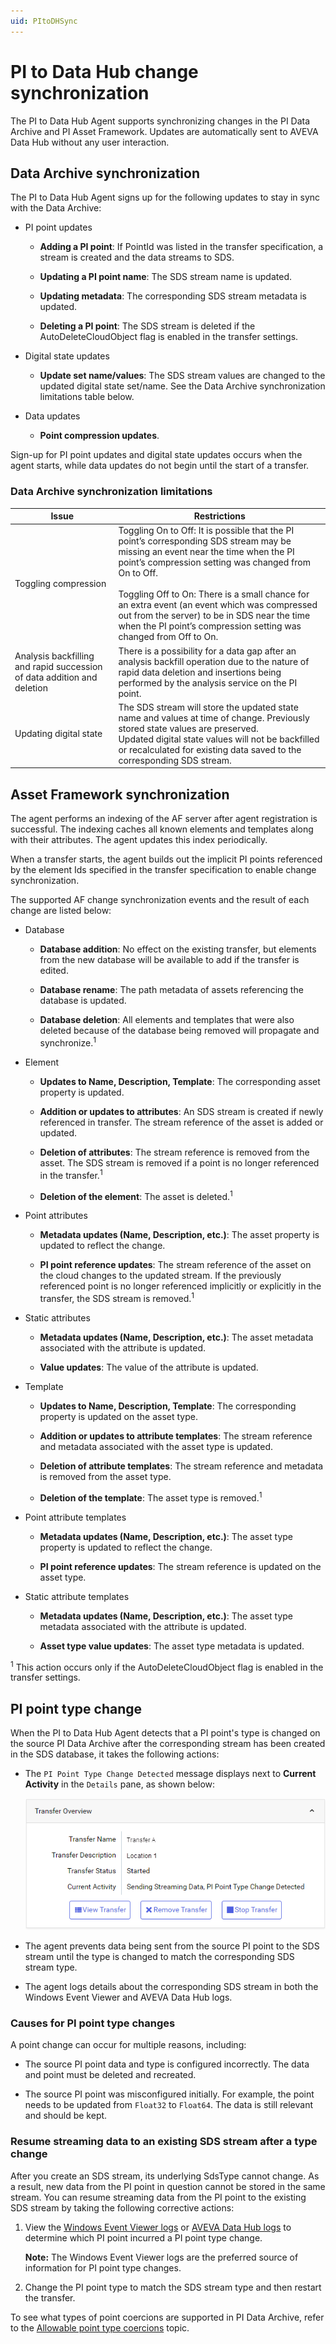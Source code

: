 ```yaml
---
uid: PItoDHSync
---
```


# PI to Data Hub change synchronization

The PI to Data Hub Agent supports synchronizing changes in the PI Data Archive and PI Asset Framework. Updates are automatically sent to AVEVA Data Hub without any user interaction. 

## Data Archive synchronization 

The PI to Data Hub Agent signs up for the following updates to stay in sync with the Data Archive:

- PI point updates

  - **Adding a PI point**: If PointId was listed in the transfer specification, a stream is created and the data streams to SDS.

  - **Updating a PI point name**: The SDS stream name is updated.

  - **Updating metadata**: The corresponding SDS stream metadata is updated.

  - **Deleting a PI point**: The SDS stream is deleted if the AutoDeleteCloudObject flag is enabled in the transfer settings.

- Digital state updates

  - **Update set name/values**: The SDS stream values are changed to the updated digital state set/name. See the Data Archive synchronization limitations table below.

- Data updates

  - **Point compression updates**.

Sign-up for PI point updates and digital state updates occurs when the agent starts, while data updates do not begin until the start of a transfer.

### Data Archive synchronization limitations 

| Issue | Restrictions |
| ----- | ------------ |
| Toggling compression | Toggling On to Off: It is possible that the PI point’s corresponding SDS stream may be missing an event near the time when the PI point’s compression setting was changed from On to Off. <br /><br />Toggling Off to On: There is a small chance for an extra event (an event which was compressed out from the server) to be in SDS near the time when the PI point’s compression setting was changed from Off to On. |
| Analysis backfilling and rapid succession of data addition and deletion | There is a possibility for a data gap after an analysis backfill operation due to the nature of rapid data deletion and insertions being performed by the analysis service on the PI point. |
| Updating digital state | The SDS stream will store the updated state name and values at time of change. Previously stored state values are preserved.<br />Updated digital state values will not be backfilled or recalculated for existing data saved to the corresponding SDS stream. |

## Asset Framework synchronization 

The agent performs an indexing of the AF server after agent registration is successful. The indexing caches all known elements and templates along with their attributes. The agent updates this index periodically.

When a transfer starts, the agent builds out the implicit PI points referenced by the element Ids specified in the transfer specification to enable change synchronization.

The supported AF change synchronization events and the result of each change are listed below:

- Database

  - **Database addition**: No effect on the existing transfer, but elements from the new database will be available to add if the transfer is edited.

  - **Database rename**: The path metadata of assets referencing the database is updated.

  - **Database deletion**: All elements and templates that were also deleted because of the database being removed will propagate and synchronize.<sup>1</sup>

- Element

  - **Updates to Name, Description, Template**: The corresponding asset property is updated.

  - **Addition or updates to attributes**: An SDS stream is created if newly referenced in transfer. The stream reference of the asset is added or updated.

  - **Deletion of attributes**: The stream reference is removed from the asset. The SDS stream is removed if a point is no longer referenced in the transfer.<sup>1</sup>

  - **Deletion of the element**: The asset is deleted.<sup>1</sup>

- Point attributes

  - **Metadata updates (Name, Description, etc.)**: The asset property is updated to reflect the change.

  - **PI point reference updates**: The stream reference of the asset on the cloud changes to the updated stream. If the previously referenced point is no longer referenced implicitly or explicitly in the transfer, the SDS stream is removed.<sup>1</sup>

- Static attributes

  - **Metadata updates (Name, Description, etc.)**: The asset metadata associated with the attribute is updated.

  - **Value updates**: The value of the attribute is updated.

- Template

  - **Updates to Name, Description, Template**: The corresponding property is updated on the asset type.

  - **Addition or updates to attribute templates**: The stream reference and metadata associated with the asset type is updated.

  - **Deletion of attribute templates**: The stream reference and metadata is removed from the asset type.

  - **Deletion of the template**: The asset type is removed.<sup>1</sup>

- Point attribute templates

  - **Metadata updates (Name, Description, etc.)**: The asset type property is updated to reflect the change.

  - **PI point reference updates**: The stream reference is updated on the asset type.

- Static attribute templates

  - **Metadata updates (Name, Description, etc.)**: The asset type metadata associated with the attribute is updated.

  - **Asset type value updates**: The asset type metadata is updated.

<sup>1</sup> This action occurs only if the AutoDeleteCloudObject flag is enabled in the transfer settings.

## PI point type change

When the PI to Data Hub Agent detects that a PI point's type is changed on the source PI Data Archive after the corresponding stream has been created in the SDS database, it takes the following actions:

- The `PI Point Type Change Detected` message displays next to **Current Activity** in the `Details` pane, as shown below:

  ![PI point type change](../../images/pi-point-type-change.png)

- The agent prevents data being sent from the source PI point to the SDS stream until the type is changed to match the corresponding SDS stream type.

- The agent logs details about the corresponding SDS stream in both the Windows Event Viewer and AVEVA Data Hub logs.

### Causes for PI point type changes

A point change can occur for multiple reasons, including:

* The source PI point data and type is configured incorrectly. The data and point must be deleted and recreated.

* The source PI point was misconfigured initially. For example, the point needs to be updated from `Float32` to `Float64`. The data is still relevant and should be kept.

### Resume streaming data to an existing SDS stream after a type change

After you create an SDS stream, its underlying SdsType cannot change. As a result, new data from the PI point in question cannot be stored in the same stream. You can resume streaming data from the PI point to the existing SDS stream by taking the following corrective actions:

1. View the [Windows Event Viewer logs](xref:view-logs) or [AVEVA Data Hub logs](xref:download-tenant-log) to determine which PI point incurred a PI point type change.

   **Note:** The Windows Event Viewer logs are the preferred source of information for PI point type changes.

1. Change the PI point type to match the SDS stream type and then restart the transfer.

To see what types of point coercions are supported in PI Data Archive, refer to the [Allowable point type coercions](https://docs.osisoft.com/bundle/pi-server/page/allowable-point-type-coercions.html) topic.
